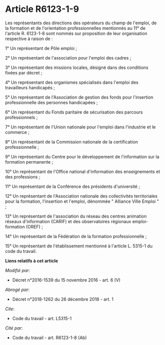 # Article R6123-1-9

Les représentants des directions des opérateurs du champ de l'emploi, de la formation et de l'orientation professionnelles
mentionnés au 11° de l'article R. 6123-1-8 sont nommés sur proposition de leur organisation respective à raison de : 

1° Un représentant de Pôle emploi ; 

2° Un représentant de l'association pour l'emploi des cadres ; 

3° Un représentant des missions locales, désigné dans des conditions fixées par décret ; 

4° Un représentant des organismes spécialisés dans l'emploi des travailleurs handicapés ; 

5° Un représentant de l'Association de gestion des fonds pour l'insertion professionnelle des personnes handicapées ; 

6° Un représentant du Fonds paritaire de sécurisation des parcours professionnels ; 

7° Un représentant de l'Union nationale pour l'emploi dans l'industrie et le commerce ; 

8° Un représentant de la Commission nationale de la certification professionnelle ; 

9° Un représentant du Centre pour le développement de l'information sur la formation permanente ; 

10° Un représentant de l'Office national d'information des enseignements et des professions ; 

11° Un représentant de la Conférence des présidents d'université ; 

12° Un représentant de l'Association nationale des collectivités territoriales pour la formation, l'insertion et l'emploi,
dénommée " Alliance Ville Emploi " ; 

13° Un représentant de l'association du réseau des centres animation réseaux d'information (CARIF) et des observatoires
régionaux emploi-formation (OREF) ; 

14° Un représentant de la Fédération de la formation professionnelle ; 

15° Un représentant de l'établissement mentionné à l'article L. 5315-1 du code du travail.

**Liens relatifs à cet article**

_Modifié par_:

  - Décret n°2016-1539 du 15 novembre 2016 - art. 6 (V)

_Abrogé par_:

  - Décret n°2018-1262 du 26 décembre 2018 - art. 1

_Cite_:

  - Code du travail - art. L5315-1

_Cité par_:

  - Code du travail - art. R6123-1-8 (Ab)
